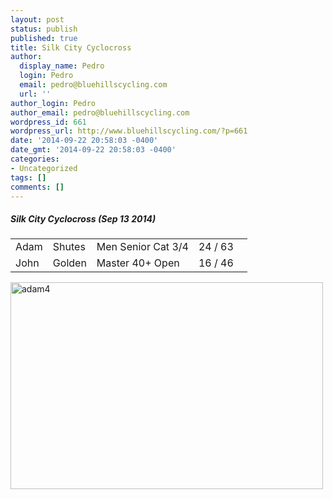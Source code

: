 ```yaml
---
layout: post
status: publish
published: true
title: Silk City Cyclocross
author:
  display_name: Pedro
  login: Pedro
  email: pedro@bluehillscycling.com
  url: ''
author_login: Pedro
author_email: pedro@bluehillscycling.com
wordpress_id: 661
wordpress_url: http://www.bluehillscycling.com/?p=661
date: '2014-09-22 20:58:03 -0400'
date_gmt: '2014-09-22 20:58:03 -0400'
categories:
- Uncategorized
tags: []
comments: []
---
```

<h5>Silk City Cyclocross (Sep 13 2014)</h5>

<table class="datatable1" width="100%">

<tbody>

<tr class="datarow2">

<td>Adam</td>

<td>Shutes</td>

<td>Men Senior Cat 3/4</td>

<td width="70px">24 / 63</td>

</tr>

<tr class="datarow1">

<td>John</td>

<td>Golden</td>

<td>Master 40+ Open</td>

<td width="70px">16 / 46</td>

</tr>

</tbody>

</table>

<a href="http://www.bluehillscycling.com/BHCC-3/wp-content/uploads/2014/09/adam41.png"><img class="alignnone size-full wp-image-669" alt="adam4" src="http://www.bluehillscycling.com/BHCC-3/wp-content/uploads/2014/09/adam41.png" width="500" height="331" /></a>



	
